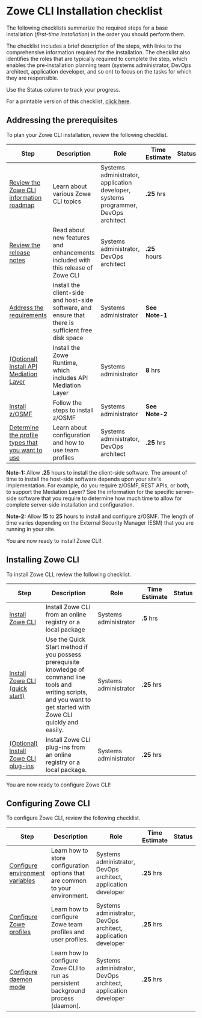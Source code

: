 # Zowe CLI Installation checklist

The following checklists summarize the required steps for a base installation (_first-time installation_) in the order you should perform them.

The checklist includes a brief description of the steps, with links to the comprehensive information required for the installation. The checklist also identifies the roles that are typically required to complete the step, which enables the pre-installation planning team (systems administrator, DevOps architect, application developer, and so on) to focus on the tasks for which they are responsible. 

Use the Status column to track your progress.

For a printable version of this checklist, <a href="/stable/Zowe_CLI_Installation_Checklist.xlsx" target="_blank">click here</a>.

## Addressing the prerequisites

To plan your Zowe CLI installation, review the following checklist.

| Step        | Description | Role       | Time Estimate | Status     |
| ----------- | ----------- | ---------- | ------------- | ---------- |
| [Review the Zowe CLI information roadmap](../user-guide/user-roadmap-zowe-cli.md) | Learn about various Zowe CLI topics | Systems administrator, application developer, systems programmer, DevOps architect  | **.25** hrs |  |
| [Review the release notes](../whats-new/release-notes/release-notes-overview.md) | Read about new features and enhancements included with this release of Zowe CLI | Systems administrator, DevOps architect |  **.25** hours |  || Review the Zowe CLI installation methods | [Determine the installation package to use to install CLI](cli-installcli.md) | Systems administrator |  **.25**hrs |  |
| [Address the requirements](../user-guide/systemrequirements-cli.md) | Install the client-side and host-side software, and ensure that there is sufficient free disk space | Systems administrator | **See Note-1** |  |
| [(Optional) Install API Mediation Layer](../user-guide/install-zos.md) | Install the Zowe Runtime, which includes API Mediation Layer | Systems administrator | **8** hrs |  |
| [Install z/OSMF](https://www.ibm.com/docs/en/zos/2.3.0?topic=configuration-setting-up-zosmf-first-time) | Follow the steps to install z/OSMF | Systems administrator  | **See Note-2** |  |
| [Determine the profile types that you want to use](../user-guide/cli-using-using-team-profiles) | Learn about configuration and how to use team profiles | Systems administrator, DevOps architect | **.25** hrs |  |

**Note-1:** Allow **.25** hours to install the client-side software. The amount of time to install the host-side software depends upon your site's implementation. For example, do you require z/OSMF, REST APIs, or both, to support the Mediation Layer? See the information for the specific server-side software that you require to determine how much time to allow for complete server-side installation and configuration.

**Note-2:** Allow **15** to **25** hours to install and configure z/OSMF. The length of time varies depending on the External Security Manager (ESM) that you are running in your site.

You are now ready to install Zowe CLI!
## Installing Zowe CLI

To install Zowe CLI, review the following checklist.

| Step        | Description | Role       | Time Estimate | Status     |
| ----------- | ----------- | ---------- | ------------- | ---------- |
| [Install Zowe CLI](../user-guide/cli-installcli.md) | Install Zowe CLI from an online registry or a local package | Systems administrator |  **.5** hrs |  |
| [Install Zowe CLI (quick start)](../getting-started/cli-getting-started.md) | Use the Quick Start method if you possess prerequisite knowledge of command line tools and writing scripts, and you want to get started with Zowe CLI quickly and easily. | Systems administrator |  **.25** hrs |  |
| [(Optional) Install Zowe CLI plug-ins](../user-guide/cli-installplugins.md) | Install Zowe CLI plug-ins from an online registry or a local package. | Systems administrator |  **.25** hrs |  |

You are now ready to configure Zowe CLI!
## Configuring Zowe CLI

To configure Zowe CLI, review the following checklist.

| Step        | Description | Role       | Time Estimate | Status     |
| ----------- | ----------- | ---------- | ------------- | ---------- |
| [Configure environment variables](../user-guide/cli-configuringcli-ev.md) | Learn how to store configuration options that are common to your environment.  | Systems administrator, DevOps architect, application developer | **.25** hrs |  |
| [Configure Zowe profiles](../user-guide/cli-using-initializing-team-configuration.md) | Learn how to configure Zowe team profiles and  user profiles. | Systems administrator, DevOps architect, application developer | **.25** hrs |  |
| [Configure daemon mode](../user-guide/cli-using-using-daemon-mode.md) | Learn how to configure Zowe CLI to run as persistent background process (daemon). | Systems administrator, DevOps architect, application developer | **.25** hrs |  |
